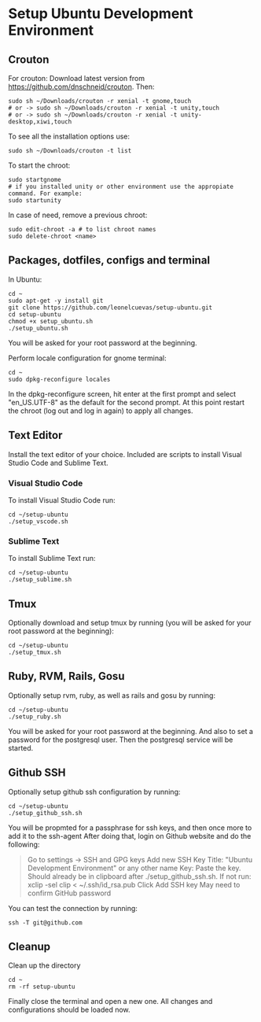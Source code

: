 # Setup Ubuntu Development Environment 

## Crouton

For crouton: 
Download latest version from https://github.com/dnschneid/crouton. Then:
```
sudo sh ~/Downloads/crouton -r xenial -t gnome,touch
# or -> sudo sh ~/Downloads/crouton -r xenial -t unity,touch
# or -> sudo sh ~/Downloads/crouton -r xenial -t unity-desktop,xiwi,touch
```

To see all the installation options use: 
```
sudo sh ~/Downloads/crouton -t list  
```

To start the chroot:
```
sudo startgnome
# if you installed unity or other environment use the appropiate command. For example:
sudo startunity 
```

In case of need, remove a previous chroot:
```
sudo edit-chroot -a # to list chroot names
sudo delete-chroot <name>
```

## Packages, dotfiles, configs and terminal
In Ubuntu:
```
cd ~
sudo apt-get -y install git
git clone https://github.com/leonelcuevas/setup-ubuntu.git
cd setup-ubuntu
chmod +x setup_ubuntu.sh
./setup_ubuntu.sh
```
You will be asked for your root password at the beginning.

Perform locale configuration for gnome terminal:
```
cd ~
sudo dpkg-reconfigure locales
```
In the dpkg-reconfigure screen, hit enter at the first prompt and select "en_US.UTF-8" as the default for the second prompt. At this point restart the chroot (log out and log in again) to apply all changes.

## Text Editor
Install the text editor of your choice. Included are scripts to install Visual Studio Code and Sublime Text.

### Visual Studio Code
To install Visual Studio Code run:
```
cd ~/setup-ubuntu
./setup_vscode.sh
```

### Sublime Text
To install Sublime Text run:
```
cd ~/setup-ubuntu
./setup_sublime.sh
```


## Tmux
Optionally download and setup tmux by running (you will be asked for your root password at the beginning):
```
cd ~/setup-ubuntu
./setup_tmux.sh
```

## Ruby, RVM, Rails, Gosu
Optionally setup rvm, ruby, as well as rails and gosu by running:
```
cd ~/setup-ubuntu
./setup_ruby.sh
```
You will be asked for your root password at the beginning.
And also to set a password for the postgresql user. Then the postgresql service will be started.


## Github SSH
Optionally setup github ssh configuration by running:
```
cd ~/setup-ubuntu
./setup_github_ssh.sh
```
You will be propmted for a passphrase for ssh keys, and then once more to add it to the ssh-agent
After doing that, login on Github website and do the following:
> Go to settings -> SSH and GPG keys
> Add new SSH Key
> Title: "Ubuntu Development Environment" or any other name
> Key: Paste the key. Should already be in clipboard after ./setup_github_ssh.sh. If not run: xclip -sel clip < ~/.ssh/id_rsa.pub
> Click Add SSH key
> May need to confirm GitHub password

You can test the connection by running:
```
ssh -T git@github.com
```

## Cleanup
Clean up the directory
```
cd ~
rm -rf setup-ubuntu
```
Finally close the terminal and open a new one. All changes and configurations should be loaded now.

